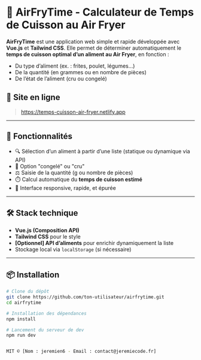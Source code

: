 # 🍟 AirFryTime - Calculateur de Temps de Cuisson au Air Fryer

**AirFryTime** est une application web simple et rapide développée avec **Vue.js** et **Tailwind CSS**. Elle permet de déterminer automatiquement le **temps de cuisson optimal d’un aliment au Air Fryer**, en fonction :

- Du type d’aliment (ex. : frites, poulet, légumes…)
- De la quantité (en grammes ou en nombre de pièces)
- De l’état de l’aliment (cru ou congelé)

## 🚀 Site en ligne

> https://temps-cuisson-air-fryer.netlify.app

---

## 🧠 Fonctionnalités

- 🔍 Sélection d’un aliment à partir d’une liste (statique ou dynamique via API)
- 🧊 Option "congelé" ou "cru"
- ⚖️ Saisie de la quantité (g ou nombre de pièces)
- ⏱️ Calcul automatique du **temps de cuisson estimé**
- 📱 Interface responsive, rapide, et épurée

---

## 🛠️ Stack technique

- **Vue.js (Composition API)**
- **Tailwind CSS** pour le style
- **[Optionnel] API d’aliments** pour enrichir dynamiquement la liste
- Stockage local via `localStorage` (si nécessaire)

---

## 📦 Installation

```bash
# Clone du dépôt
git clone https://github.com/ton-utilisateur/airfrytime.git
cd airfrytime

# Installation des dépendances
npm install

# Lancement du serveur de dev
npm run dev


MIT © [Nom : jeremien6 - Email : contact@jeremiecode.fr]

